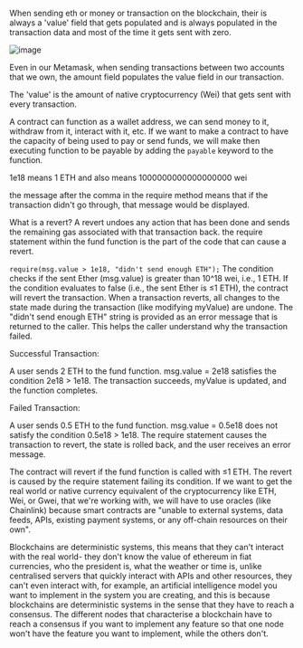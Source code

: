 When sending eth or money or transaction on the blockchain, their is always a 'value' field that gets populated and is always populated in the transaction data and most of the time it gets sent with zero.

![image](https://github.com/user-attachments/assets/16b33760-8b46-4e30-84ad-8a2cb02c52ea)

Even in our Metamask, when sending transactions between two accounts that we own, the amount field populates the value field in our transaction.

The 'value' is the amount of native cryptocurrency (Wei) that gets sent with every transaction.

A contract can function as a wallet address, we can send money to it, withdraw from it, interact with it, etc. If we want to make a contract to have the capacity of being used to pay or send funds, we will make then executing function to be payable by adding the `payable` keyword to the function.

1e18 means 1 ETH and also means 1000000000000000000 wei

the message after the comma in the require method means that if the transaction didn't go through, that message would be displayed.

What is a revert? A revert undoes any action that has been done and sends the remaining gas associated with that transaction back.
the require statement within the fund function is the part of the code that can cause a revert. 

`require(msg.value > 1e18, "didn't send enough ETH");`
The condition checks if the sent Ether (msg.value) is greater than 10^18  wei, i.e., 1 ETH.
If the condition evaluates to false (i.e., the sent Ether is ≤1 ETH), the contract will revert the transaction. When a transaction reverts, all changes to the state made during the transaction (like modifying myValue) are undone. The "didn't send enough ETH" string is provided as an error message that is returned to the caller. This helps the caller understand why the transaction failed. 

Successful Transaction:

A user sends 2 ETH to the fund function.
msg.value = 2e18 satisfies the condition 2e18 > 1e18.
The transaction succeeds, myValue is updated, and the function completes.

Failed Transaction:

A user sends 0.5 ETH to the fund function.
msg.value = 0.5e18 does not satisfy the condition 0.5e18 > 1e18.
The require statement causes the transaction to revert, the state is rolled back, and the user receives an error message.

The contract will revert if the fund function is called with ≤1 ETH. The revert is caused by the require statement failing its condition.
If we want to get the real world or native currency equivalent of the cryptocurrency like ETH, Wei, or Gwei, that we're working with, we will have to use oracles (like Chainlink) because smart contracts are "unable to external systems, data feeds, APIs, existing payment systems, or any off-chain resources on their own".

Blockchains are deterministic systems, this means that they can't interact with the real world- they don't know the value of ethereum in fiat currencies, who the president is, what the weather or time is, unlike centralised servers that quickly interact with APIs and other resources, they can't even interact with, for example, an artificial intelligence model you want to implement in the system you are creating, and this is because blockchains are deterministic systems in the sense that they have to reach a consensus.
The different nodes that characterise a blockchain have to reach a consensus if you want to implement any feature so that one node won't have the feature you want to implement, while the others don't.
